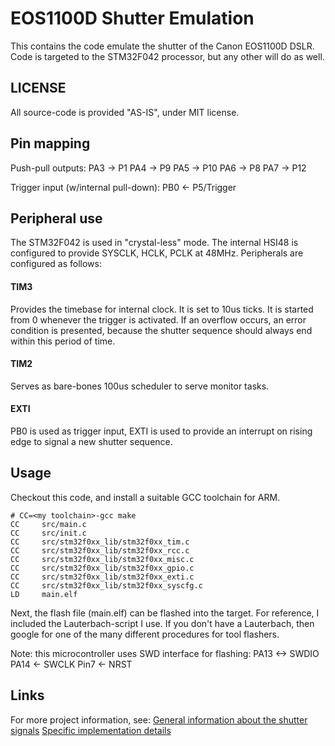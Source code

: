 # EOS1100D Shutter Emulation

This contains the code emulate the shutter of the Canon EOS1100D DSLR.
Code is targeted to the STM32F042 processor, but any other will do as well.

## LICENSE

All source-code is provided "AS-IS", under MIT license. 

## Pin mapping

Push-pull outputs:
PA3 -> P1
PA4 -> P9
PA5 -> P10
PA6 -> P8
PA7 -> P12

Trigger input (w/internal pull-down):
PB0 <- P5/Trigger

## Peripheral use

The STM32F042 is used in "crystal-less" mode. The internal HSI48 is
configured to provide SYSCLK, HCLK, PCLK at 48MHz.
Peripherals are configured as follows:

#### TIM3
Provides the timebase for internal clock. It is set to 10us ticks.
It is started from 0 whenever the trigger is activated. 
If an overflow occurs, an error condition is presented, because
the shutter sequence should always end within this period of time.

#### TIM2
Serves as bare-bones 100us scheduler to serve monitor tasks.

#### EXTI
PB0 is used as trigger input, EXTI is used to provide an interrupt
on rising edge to signal a new shutter sequence.


## Usage

Checkout this code, and install a suitable GCC toolchain for ARM.
```
# CC=<my toolchain>-gcc make
CC     src/main.c
CC     src/init.c
CC     src/stm32f0xx_lib/stm32f0xx_tim.c
CC     src/stm32f0xx_lib/stm32f0xx_rcc.c
CC     src/stm32f0xx_lib/stm32f0xx_misc.c
CC     src/stm32f0xx_lib/stm32f0xx_gpio.c
CC     src/stm32f0xx_lib/stm32f0xx_exti.c
CC     src/stm32f0xx_lib/stm32f0xx_syscfg.c
LD     main.elf
```

Next, the flash file (main.elf) can be flashed into the target.
For reference, I included the Lauterbach-script I use. 
If you don't have a Lauterbach, then google for one of the many
different procedures for tool flashers. 

Note: this microcontroller uses SWD interface for flashing:
PA13 <-> SWDIO
PA14 <-  SWCLK
Pin7 <-  NRST

## Links

For more project information, see:
[General information about the shutter signals](http://phym.nl/wp/?p=367)
[Specific implementation details](http://phym.nl/wp/?p=427)

